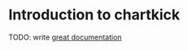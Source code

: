 # Introduction to chartkick

TODO: write [great documentation](http://jacobian.org/writing/what-to-write/)
